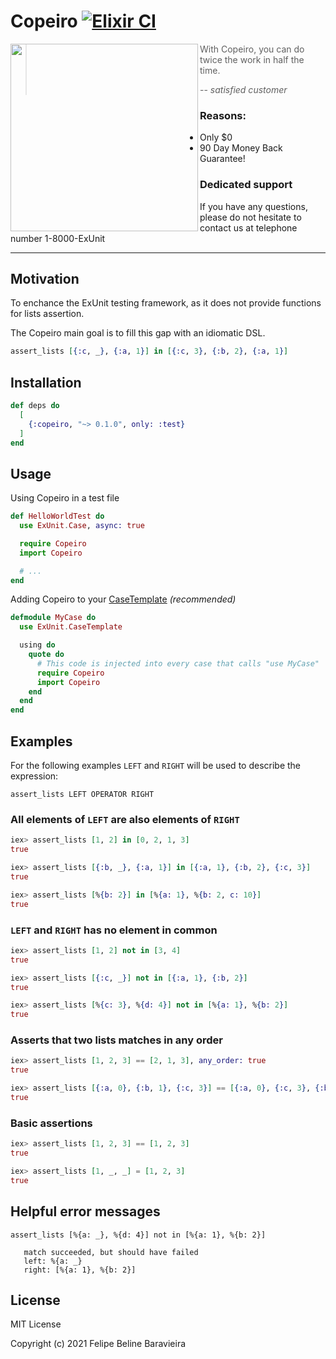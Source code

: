 # Copeiro [![Elixir CI](https://github.com/fbeline/copeiro/actions/workflows/elixir.yml/badge.svg?branch=master)](https://github.com/fbeline/copeiro/actions/workflows/elixir.yml)

<img align="left" height="300" src="https://user-images.githubusercontent.com/5730881/116327729-cf9fea00-a79d-11eb-9be4-d4fa5ece38ae.jpg">


>  With Copeiro, you can do twice the work in half the time.
>
> -- <cite>satisfied customer</cite>

### Reasons:

- Only $0
- 90 Day Money Back Guarantee!

### Dedicated support

If you have any questions, please do not hesitate to contact us at telephone number 1-8000-ExUnit

---

## Motivation

To enchance the ExUnit testing framework, as it does not provide functions for lists assertion.

The Copeiro main goal is to fill this gap with an idiomatic DSL.

```elixir
assert_lists [{:c, _}, {:a, 1}] in [{:c, 3}, {:b, 2}, {:a, 1}]
```

## Installation

```elixir
def deps do
  [
    {:copeiro, "~> 0.1.0", only: :test}
  ]
end
```

## Usage

Using Copeiro in a test file

```elixir
def HelloWorldTest do
  use ExUnit.Case, async: true

  require Copeiro
  import Copeiro

  # ...
end
```

Adding Copeiro to your [CaseTemplate](https://hexdocs.pm/ex_unit/ExUnit.CaseTemplate.html) _(recommended)_

```elixir
defmodule MyCase do
  use ExUnit.CaseTemplate

  using do
    quote do
      # This code is injected into every case that calls "use MyCase"
      require Copeiro
      import Copeiro
    end
  end
end
```

## Examples

  For the following examples `LEFT` and `RIGHT` will be used to describe the expression:
  
  `assert_lists LEFT OPERATOR RIGHT`

### All elements of `LEFT` are also elements of `RIGHT`

  ```elixir
  iex> assert_lists [1, 2] in [0, 2, 1, 3]
  true

  iex> assert_lists [{:b, _}, {:a, 1}] in [{:a, 1}, {:b, 2}, {:c, 3}]
  true

  iex> assert_lists [%{b: 2}] in [%{a: 1}, %{b: 2, c: 10}]
  true
  ```

### `LEFT` and `RIGHT` has no element in common

  ```elixir
  iex> assert_lists [1, 2] not in [3, 4]
  true

  iex> assert_lists [{:c, _}] not in [{:a, 1}, {:b, 2}]
  true

  iex> assert_lists [%{c: 3}, %{d: 4}] not in [%{a: 1}, %{b: 2}]
  true
  ```

### Asserts that two lists matches in any order

  ```elixir
  iex> assert_lists [1, 2, 3] == [2, 1, 3], any_order: true
  true

  iex> assert_lists [{:a, 0}, {:b, 1}, {:c, 3}] == [{:a, 0}, {:c, 3}, {:b, 1}], any_order: true
  true
  ```

### Basic assertions

  ```elixir
  iex> assert_lists [1, 2, 3] == [1, 2, 3]
  true

  iex> assert_lists [1, _, _] = [1, 2, 3]
  true
  ```

## Helpful error messages

  ```
  assert_lists [%{a: _}, %{d: 4}] not in [%{a: 1}, %{b: 2}]

     match succeeded, but should have failed
     left: %{a: _}
     right: [%{a: 1}, %{b: 2}]
  ```

## License

MIT License

Copyright (c) 2021 Felipe Beline Baravieira